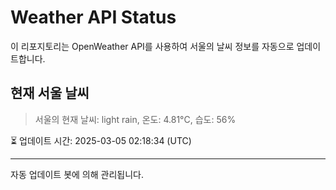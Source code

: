 
# Weather API Status

이 리포지토리는 OpenWeather API를 사용하여 서울의 날씨 정보를 자동으로 업데이트합니다.

## 현재 서울 날씨
> 서울의 현재 날씨: light rain, 온도: 4.81°C, 습도: 56%

⏳ 업데이트 시간: 2025-03-05 02:18:34 (UTC)

---
자동 업데이트 봇에 의해 관리됩니다.
